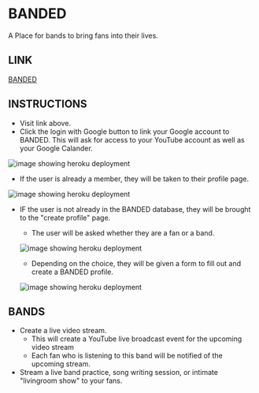 # BANDED
A Place for bands to bring fans into their lives.

## LINK
[BANDED](https://banded.herokuapp.com/ "BANDED")

## INSTRUCTIONS
  * Visit link above.
  * Click the login with Google button to link your Google account to BANDED. This will ask for access to your YouTube account as well as     your Google Calander.
  
  ![image showing heroku deployment](public/assets/heroku_readme.jpg "Heroku")
  
  * If the user is already a member, they will be taken to their profile page.
  
  ![image showing heroku deployment](public/assets/heroku_readme.jpg "Heroku")
  
  * IF the user is not already in the BANDED database, they will be brought to the "create profile" page.
    * The user will be asked whether they are a fan or a band.
    
    ![image showing heroku deployment](public/assets/heroku_readme.jpg "Heroku")
    
    * Depending on the choice, they will be given a form to fill out and create a BANDED profile.
    
    ![image showing heroku deployment](public/assets/heroku_readme.jpg "Heroku")

## BANDS
  * Create a live video stream.
    * This will create a YouTube live broadcast event for the upcoming video stream
    * Each fan who is listening to this band will be notified of the upcoming stream.
  * Stream a live band practice, song writing session, or intimate "livingroom show" to your fans.
